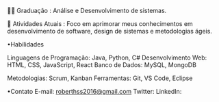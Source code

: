 👨‍🎓 Graduação : Análise e Desenvolvimento de sistemas.

🌱 Atividades Atuais : Foco em aprimorar meus conhecimentos em desenvolvimento de software, design de sistemas e metodologias ágeis.

•Habilidades

Linguagens de Programação: Java, Python, C#
Desenvolvimento Web: HTML, CSS, JavaScript, React
Banco de Dados: MySQL, MongoDB

Metodologias: Scrum, Kanban
Ferramentas: Git, VS Code, Eclipse

•Contato
E-mail: roberthss2016@gmail.com
Twitter:
LinkedIn:
